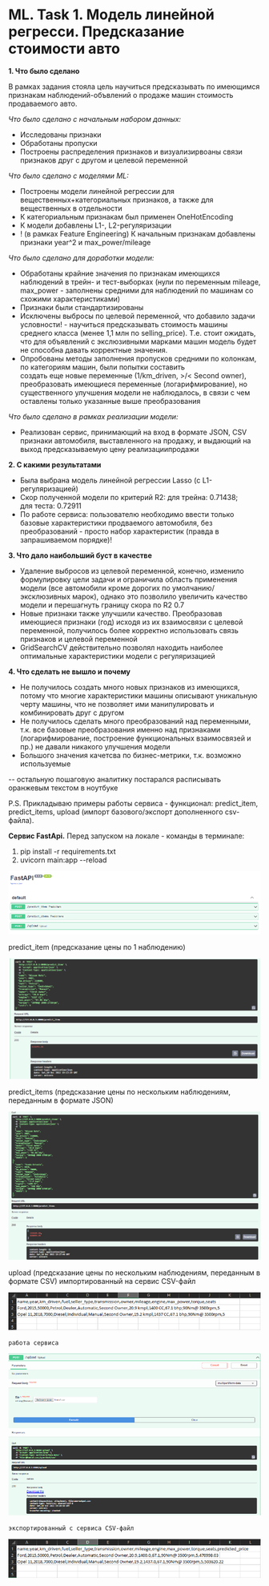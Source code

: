 
<h1>ML. Task 1. Модель линейной регресси. Предсказание стоимости авто</h1>

**1. Что было сделано**

В рамках задания стояла цель научиться предсказывать по имеющимся признакам наблюдений-объвлений о продаже машин стоимость продаваемого авто. 

*Что было сделано с начальным набором данных:*
* Исследованы признаки
* Обработаны пропуски
* Построены распределения признаков и визуализирвоаны связи признаков друг с другом и целевой переменной

*Что было сделано с моделями ML:*
* Построены модели линейной регрессии для вещественных+категориальных признаков, а также для вещественных в отдельности
* К категориальным признакам был применен OneHotEncoding
* К модели добавлены L1-, L2-регуляризации
* ! (в рамках Feature Engineering) К начальным признакам добавлены признаки year^2 и max_power/mileage

*Что было сделано для доработки модели:*
* Обработаны крайние значения по признакам имеющихся наблюдений в трейн- и тест-выборках (нули по переменным mileage, max_power - заполнены средними для наблюдений по машинам со схожими характеристиками)
* Признаки были стандартизированы
* Исключены выбросы по целевой переменной, что добавило задачи условности! - научиться предсказывать стоимость машины среднего класса (менее 1,1 млн по selling_price). Т.е. стоит ожидать, что для объявлений с экслюзивными марками машин модель будет не способна давать корректные значения.
* Опробованы методы заполнения пропусков средними по колонкам, по категориям машин, были попытки составить  
создать еще новые переменные (1/km_driven, >/< Second owner), преобразовать имеющиеся переменные (логарифмирование), но существенного улучшения модели не наблюдалось, в связи с чем оставлены только указанные выше преобразования

*Что было сделано в рамках реализации модели:*
* Реализован сервис, принимающий на вход в формате JSON, CSV признаки автомобиля, выставленного на продажу, и выдающий на выход предсказываемую цену реализациипродажи

**2. С какими результатами**
* Была выбрана модель линейной регрессии Lasso (с L1-регуляризацией)
* Скор полученной модели по критерий R2: для трейна: 0.71438;  
                                         для теста:  0.72911
* По работе сервиса: пользователю необходимо ввести только базовые характеристики продваемого автомобиля, без преобразований - просто набор характеристик (правда в запрашиваемом порядке)!

**3. Что дало наибольший буст в качестве**
* Удаление выбросов из целевой переменной, конечно, изменило формулировку цели задачи и ограничила область применения модели (все автомобили кроме дорогих по умолчанию/эксклюзивных марок), однако это позволило увеличить качество модели и перешагнуть границу скора по R2 0.7
* Новые признаки также улучшили качество. Преобразовав имеющиеся признаки (год) исходя из их взаимосвязи с целевой переменной, получилось более корректно использовать связь признаков и целевой переменной
* GridSearchCV действительно позволял находить наиболее оптимальные характеристики модели с регуляризацией

**4. Что сделать не вышло и почему**
* Не получилось создать много новых признаков из имеющихся, потому что многие характеристики машины описывают уникальную черту машины, что не позволяет ими манипулировать и комбинировать друг с другом
* Не получилось сделать много преобразований над переменными, т.к. все базовые преобразования именно над признаками (логарифмирование, построение функциональных взаимосвязей и пр.) не давали никакого улучшения модели
* Большого значения качетсва по бизнес-метрики, т.к. возможно используемые 

-- остальную пошаговую аналитику постарался расписывать оранжевым текстом в ноутбуке

P.S. Прикладываю примеры работы сервиса - функционал: predict_item, predict_items, upload (импорт базового/экспорт дополненного csv-файла).

**Сервис FastApi.** Перед запуском на локале - команды в терминале: 
1. pip install -r requirements.txt
2. uvicorn main:app --reload

![logo](https://github.com/timofeykozachkin/ML-MLDS-tasks/blob/d2825316254b85c7591bd4da9c58230460798b81/screenshots/inner_interface.png)

predict_item (предсказание цены по 1 наблюдению)

![logo](https://github.com/timofeykozachkin/ML-MLDS-tasks/blob/d2825316254b85c7591bd4da9c58230460798b81/screenshots/predict_item.png)

predict_items (предсказание цены по нескольким наблюдениям, переданным в формате JSON)

![logo](https://github.com/timofeykozachkin/ML-MLDS-tasks/blob/d2825316254b85c7591bd4da9c58230460798b81/screenshots/predict_items.png)

upload (предсказание цены по нескольким наблюдениям, переданным в формате CSV)
    импортированный на сервис CSV-файл

![logo](https://github.com/timofeykozachkin/ML-MLDS-tasks/blob/d2825316254b85c7591bd4da9c58230460798b81/screenshots/csv_file_example.png)

    работа сервиса

![logo](https://github.com/timofeykozachkin/ML-MLDS-tasks/blob/d2825316254b85c7591bd4da9c58230460798b81/screenshots/upload.png)

    экспортированный с сервиса CSV-файл

![logo](https://github.com/timofeykozachkin/ML-MLDS-tasks/blob/d2825316254b85c7591bd4da9c58230460798b81/screenshots/csv_output.png)


